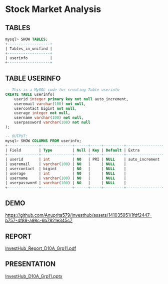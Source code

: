 # Stock Market Analysis
## TABLES
```sql
mysql> SHOW TABLES;
+-------------------+
| Tables_in_unifind |
+-------------------+
| userinfo          |
+-------------------+
```
## TABLE USERINFO
```sql
-- This is a MySQL code for creating Table userinfo
CREATE TABLE userinfo(
    userid integer primary key not null auto_increment,
    useremail varchar(100) not null,
    usercontact bigint not null,
    userage integer not null,
    username varchar(100) not null,
    userpassword varchar(100) not null
);

-- OUTPUT:
mysql> SHOW COLUMNS FROM userinfo;
+--------------+--------------+------+-----+---------+----------------+
| Field        | Type         | Null | Key | Default | Extra          |
+--------------+--------------+------+-----+---------+----------------+
| userid       | int          | NO   | PRI | NULL    | auto_increment |
| useremail    | varchar(100) | NO   |     | NULL    |                |
| usercontact  | bigint       | NO   |     | NULL    |                |
| userage      | int          | NO   |     | NULL    |                |
| username     | varchar(100) | NO   |     | NULL    |                |
| userpassword | varchar(100) | NO   |     | NULL    |                |
+--------------+--------------+------+-----+---------+----------------+
```

## DEMO
https://github.com/Anuprita579/Investhub/assets/141035951/1fdf2447-b757-4f88-a98c-6b7821e345c7

## REPORT 
[InvestHub_Report_D10A_Grp11.pdf](https://github.com/Anuprita579/Investhub/files/14920603/InvestHub_Report_D10A_Grp11.pdf)

## PRESENTATION
[InvestHub_D10A_Grp11.pptx](https://github.com/Anuprita579/Investhub/files/14920601/InvestHub_D10A_Grp11.pptx)
